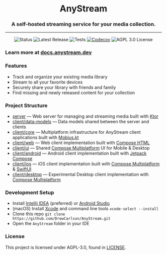 <h1 align="center">AnyStream</h1>
<h3 align="center">A self-hosted streaming service for your media collection.</h3>

---

<p align="center">
<img alt="Status" src="https://img.shields.io/static/v1?label=status&message=wip&color=red"/>
<a href="https://github.com/drewcarlson/AnyStream/releases/latest" style="text-decoration: none !important;"><img alt="Latest Release" src="https://img.shields.io/github/v/tag/drewcarlson/anystream?label=release&sort=semver"></a>
<img alt="Tests" src="https://github.com/DrewCarlson/AnyStream/workflows/Tests/badge.svg"/>
<a href="https://codecov.io/gh/DrewCarlson/AnyStream"><img alt="Codecov" src="https://img.shields.io/codecov/c/github/drewcarlson/anystream?token=X4G9RL8QZF"></a>
<a href="https://raw.githubusercontent.com/DrewCarlson/AnyStream/main/LICENSE" style="text-decoration: none !important;"><img alt="AGPL 3.0 License" src="https://img.shields.io/github/license/drewcarlson/anystream"/></a>
</p>

### Learn more at [docs.anystream.dev](https://docs.anystream.dev)

### Features

- Track and organize your existing media library
- Stream to all your favorite devices
- Securely share your library with friends and family
- Find missing and newly released content for your collection

### Project Structure

- [server](server) &mdash; Web server for managing and streaming media built with [Ktor](https://github.com/ktorio/ktor)
- [client/data-models](client/data-models) &mdash; Data models shared between the server and clients
- [client/core](client/core) &mdash; Multiplatform infrastructure for AnyStream client applications built with [Mobius.kt](https://github.com/DrewCarlson/mobius.kt)
- [client/web](client/web) &mdash; Web client implementation built with [Compose HTML](https://github.com/JetBrains/compose-multiplatform#libraries)
- [client/ui](client/ui) &mdash; Shared [Compose Multiplatform](https://github.com/JetBrains/compose-multiplatform/) UI for Mobile & Desktop
- [client/android](client/android) &mdash; Android client implementation built with [Jetpack Compose](https://developer.android.com/jetpack/compose)
- [client/ios](client/ios) &mdash; iOS client implementation built with [Compose Multiplatform](https://github.com/JetBrains/compose-multiplatform/) & [SwiftUI](https://developer.apple.com/xcode/swiftui/)
- [client/desktop](client/desktop) &mdash; Experimental Desktop client implementation with [Compose Multiplatform](https://github.com/JetBrains/compose-multiplatform/)

### Development Setup

- Install [Intellij IDEA](https://www.jetbrains.com/idea/) (preferred) or [Android Studio](https://developer.android.com/studio/)
- (macOS) Install [Xcode](https://developer.apple.com/xcode/) and command line tools `xcode-select --install`
- Clone this repo `git clone https://github.com/DrewCarlson/AnyStream.git`
- Open the `AnyStream` folder in your IDE

### License

This project is licensed under AGPL-3.0, found in [LICENSE](LICENSE).
